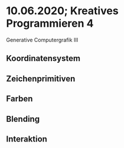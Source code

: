 # 10.06.2020; Kreatives Programmieren 4

Generative Computergrafik III

## Koordinatensystem

## Zeichenprimitiven

## Farben

## Blending

## Interaktion